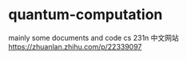 # quantum-computation
mainly some documents and code
cs 231n 中文网站 https://zhuanlan.zhihu.com/p/22339097
